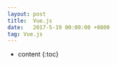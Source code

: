 ```yaml
---
layout: post
title:  Vue.js
date:   2017-5-19 00:00:00 +0800
tag: Vue.js
---
```


* content
{:toc}

